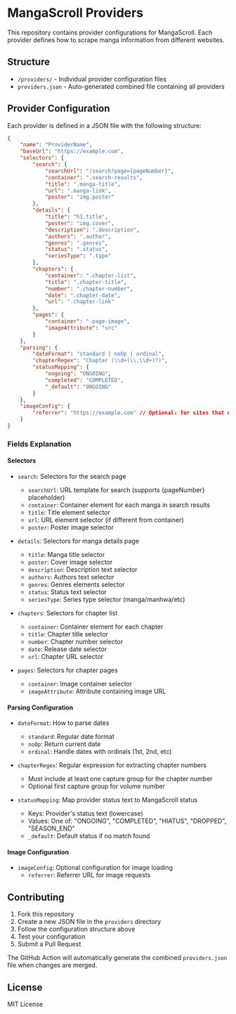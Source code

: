 # MangaScroll Providers

This repository contains provider configurations for MangaScroll. Each provider defines how to scrape manga information
from different websites.

## Structure

-   `/providers/` - Individual provider configuration files
-   `providers.json` - Auto-generated combined file containing all providers

## Provider Configuration

Each provider is defined in a JSON file with the following structure:

```json
{
	"name": "ProviderName",
	"baseUrl": "https://example.com",
	"selectors": {
		"search": {
			"searchUrl": "/search?page={pageNumber}",
			"container": ".search-results",
			"title": ".manga-title",
			"url": ".manga-link",
			"poster": "img.poster"
		},
		"details": {
			"title": "h1.title",
			"poster": "img.cover",
			"description": ".description",
			"authors": ".author",
			"genres": ".genres",
			"status": ".status",
			"seriesType": ".type"
		},
		"chapters": {
			"container": ".chapter-list",
			"title": ".chapter-title",
			"number": ".chapter-number",
			"date": ".chapter-date",
			"url": ".chapter-link"
		},
		"pages": {
			"container": ".page-image",
			"imageAttribute": "src"
		}
	},
	"parsing": {
		"dateFormat": "standard | noOp | ordinal",
		"chapterRegex": "Chapter (\\d+(\\.\\d+)?)",
		"statusMapping": {
			"ongoing": "ONGOING",
			"completed": "COMPLETED",
			"_default": "ONGOING"
		}
	},
	"imageConfig": {
		"referrer": "https://example.com" // Optional: for sites that need specific referrer
	}
}
```

### Fields Explanation

#### Selectors

-   `search`: Selectors for the search page

    -   `searchUrl`: URL template for search (supports {pageNumber} placeholder)
    -   `container`: Container element for each manga in search results
    -   `title`: Title element selector
    -   `url`: URL element selector (if different from container)
    -   `poster`: Poster image selector

-   `details`: Selectors for manga details page

    -   `title`: Manga title selector
    -   `poster`: Cover image selector
    -   `description`: Description text selector
    -   `authors`: Authors text selector
    -   `genres`: Genres elements selector
    -   `status`: Status text selector
    -   `seriesType`: Series type selector (manga/manhwa/etc)

-   `chapters`: Selectors for chapter list

    -   `container`: Container element for each chapter
    -   `title`: Chapter title selector
    -   `number`: Chapter number selector
    -   `date`: Release date selector
    -   `url`: Chapter URL selector

-   `pages`: Selectors for chapter pages
    -   `container`: Image container selector
    -   `imageAttribute`: Attribute containing image URL

#### Parsing Configuration

-   `dateFormat`: How to parse dates

    -   `standard`: Regular date format
    -   `noOp`: Return current date
    -   `ordinal`: Handle dates with ordinals (1st, 2nd, etc)

-   `chapterRegex`: Regular expression for extracting chapter numbers

    -   Must include at least one capture group for the chapter number
    -   Optional first capture group for volume number

-   `statusMapping`: Map provider status text to MangaScroll status
    -   Keys: Provider's status text (lowercase)
    -   Values: One of: "ONGOING", "COMPLETED", "HIATUS", "DROPPED", "SEASON_END"
    -   `_default`: Default status if no match found

#### Image Configuration

-   `imageConfig`: Optional configuration for image loading
    -   `referrer`: Referrer URL for image requests

## Contributing

1. Fork this repository
2. Create a new JSON file in the `providers` directory
3. Follow the configuration structure above
4. Test your configuration
5. Submit a Pull Request

The GitHub Action will automatically generate the combined `providers.json` file when changes are merged.

## License

MIT License
